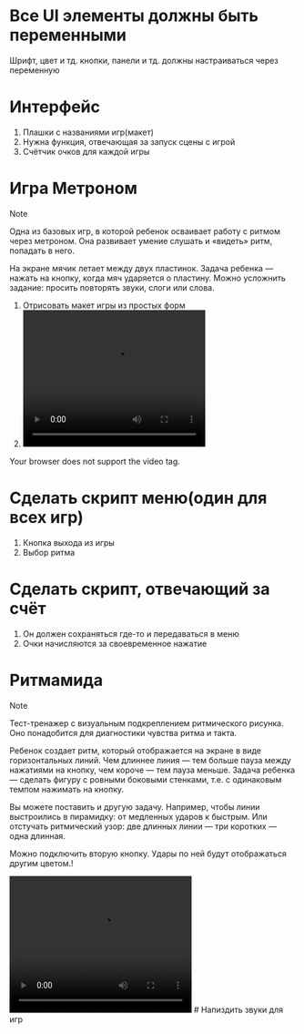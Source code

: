 # Все UI элементы должны быть переменными
Шрифт, цвет и тд. кнопки, панели и тд. должны настраиваться через переменную
# Интерфейс
1. Плашки с названиями игр(макет)
2. Нужна функция, отвечающая за запуск сцены с игрой
3. Счётчик очков для каждой игры
# Игра Метроном

> [!NOTE]
> Одна из базовых игр, в которой ребенок осваивает работу с ритмом через метроном. Она развивает умение слушать и «видеть» ритм, попадать в него.
> 
> На экране мячик летает между двух пластинок. Задача ребенка — нажать на кнопку, когда мяч ударяется о пластину. Можно усложнить задание: просить повторять звуки, слоги или слова.

1. Отрисовать макет игры из простых форм
2. <video width="320" height="240" controls>
    <source src="README\метроном.mp4" type="video/mp4">
  Your browser does not support the video tag.
    </video>
# Сделать скрипт меню(один для всех игр)
1. Кнопка выхода из игры
2. Выбор ритма
# Сделать скрипт, отвечающий за счёт
1. Он должен сохраняться где-то и передаваться в меню
2. Очки начисляются за своевременное нажатие
# Ритмамида

> [!NOTE]
> Тест-тренажер с визуальным подкреплением ритмического рисунка. Оно понадобится для диагностики чувства ритма и такта.
> 
> Ребенок создает ритм, который отображается на экране в виде горизонтальных линий. Чем длиннее линия — тем больше пауза между нажатиями на кнопку, чем короче — тем пауза меньше. Задача ребенка — сделать фигуру с ровными боковыми стенками, т.е. с одинаковым темпом нажимать на кнопку.
> 
> Вы можете поставить и другую задачу. Например, чтобы линии выстроились в пирамидку: от медленных ударов к быстрым. Или отстучать ритмический узор: две длинных линии — три коротких — одна длинная.
> 
> Можно подключить вторую кнопку. Удары по ней будут отображаться другим цветом.!

<video width="320" height="240" controls>
    <source src="README\ритмамида.mp4" type="video/mp4">
  Your browser does not support the video tag.
    </video>
# Напиздить звуки для игр